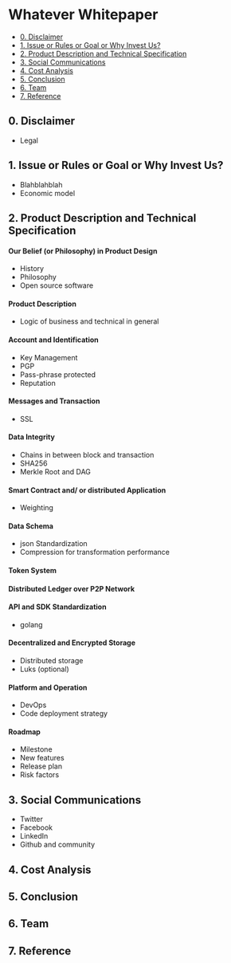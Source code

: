 # Whatever Whitepaper

<!-- TOC depthFrom:2 depthTo:2 withLinks:1 updateOnSave:1 orderedList:0 -->

- [0. Disclaimer](#0-disclaimer)
- [1. Issue or Rules or Goal or Why Invest Us?](#1-issue-or-rules-or-goal-or-why-invest-us)
- [2. Product Description and Technical Specification](#2-product-description-and-technical-specification)
- [3. Social Communications](#3-social-communications)
- [4. Cost Analysis](#4-cost-analysis)
- [5. Conclusion](#5-conclusion)
- [6. Team](#6-team)
- [7. Reference](#7-reference)

<!-- /TOC -->

## 0. Disclaimer
- Legal

## 1. Issue or Rules or Goal or Why Invest Us?
- Blahblahblah
- Economic model

## 2. Product Description and Technical Specification

#### Our Belief (or Philosophy) in Product Design
- History
- Philosophy
- Open source software

#### Product Description
- Logic of business and technical in general

#### Account and Identification
- Key Management
- PGP
- Pass-phrase protected
- Reputation

#### Messages and Transaction
- SSL

#### Data Integrity
- Chains in between block and transaction
- SHA256
- Merkle Root and DAG

#### Smart Contract and/ or distributed Application
- Weighting

#### Data Schema
- json Standardization
- Compression for transformation performance

#### Token System

#### Distributed Ledger over P2P Network

#### API and SDK Standardization
- golang

#### Decentralized and Encrypted Storage
- Distributed storage
- Luks (optional)

#### Platform and Operation
- DevOps
- Code deployment strategy

#### Roadmap
- Milestone
- New features
- Release plan
- Risk factors

## 3. Social Communications
- Twitter
- Facebook
- LinkedIn
- Github and community

## 4. Cost Analysis

## 5. Conclusion

## 6. Team

## 7. Reference
